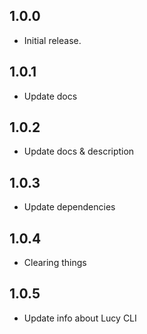 ## 1.0.0

- Initial release.

## 1.0.1 

- Update docs 

## 1.0.2 

- Update docs & description

## 1.0.3 

- Update dependencies

## 1.0.4 

- Clearing things

## 1.0.5

- Update info about Lucy CLI
